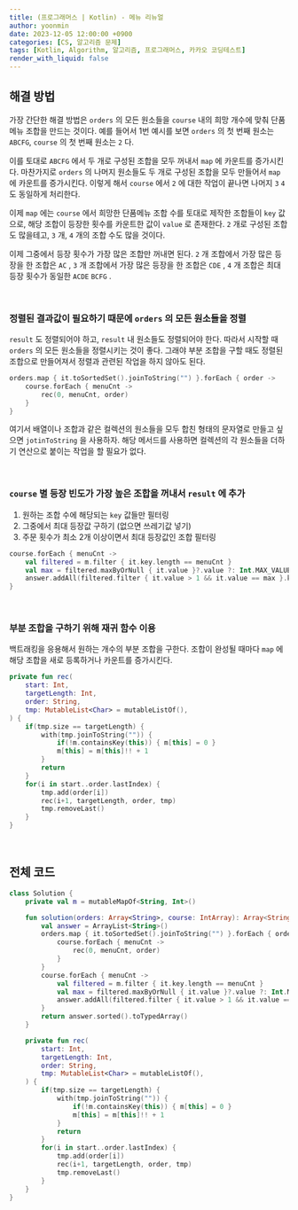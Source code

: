 ```yaml
---
title: (프로그래머스 | Kotlin) - 메뉴 리뉴얼
author: yoonmin
date: 2023-12-05 12:00:00 +0900
categories: [CS, 알고리즘 문제]
tags: [Kotlin, Algorithm, 알고리즘, 프로그래머스, 카카오 코딩테스트]
render_with_liquid: false
---
```


## 해결 방법

가장 간단한 해결 방법은 `orders` 의 모든 원소들을 `course` 내의 희망 개수에 맞춰 단품메뉴 조합을 만드는 것이다. 예를 들어서 1번 예시를 보면 `orders` 의 첫 번째 원소는 `ABCFG`, `course` 의 첫 번째 원소는 `2` 다.

이를 토대로 `ABCFG` 에서 두 개로 구성된 조합을 모두 꺼내서 `map` 에 카운트를 증가시킨다. 마찬가지로 `orders` 의 나머지 원소들도 두 개로 구성된 조합을 모두 만들어서 `map` 에 카운트를 증가시킨다. 이렇게 해서 `course` 에서 `2` 에 대한 작업이 끝나면 나머지 `3` `4` 도 동일하게 처리한다.

이제 `map` 에는 `course` 에서 희망한 단품메뉴 조합 수를 토대로 제작한 조합들이 `key` 값으로, 해당 조합이 등장한 횟수를 카운트한 값이 `value` 로 존재한다. `2` 개로 구성된 조합도 많을테고, `3` 개, `4` 개의 조합 수도 많을 것이다.

이제 그중에서 등장 횟수가 가장 많은 조합만 꺼내면 된다.  `2` 개 조합에서 가장 많은 등장을 한 조합은 `AC` , `3` 개 조합에서 가장 많은 등장을 한 조합은 `CDE` , `4` 개 조합은 최대 등장 횟수가 동일한 `ACDE` `BCFG` .

​		

### 정렬된 결과값이 필요하기 때문에 `orders` 의 모든 원소들을 정렬

`result` 도 정렬되어야 하고, `result` 내 원소들도 정렬되어야 한다. 따라서 시작할 때 `orders` 의 모든 원소들을 정렬시키는 것이 좋다. 그래야 부분 조합을 구할 때도 정렬된 조합으로 만들어져서 정렬과 관련된 작업을 하지 않아도 된다.

```kotlin
orders.map { it.toSortedSet().joinToString("") }.forEach { order ->
    course.forEach { menuCnt ->
        rec(0, menuCnt, order)
    }
}
```

여기서 배열이나 조합과 같은 컬렉션의 원소들을 모두 합친 형태의 문자열로 만들고 싶으면 `jotinToString` 을 사용하자. 해당 메서드를 사용하면 컬렉션의 각 원소들을 더하기 연산으로 붙이는 작업을 할 필요가 없다.

​		

### `course` 별 등장 빈도가 가장 높은 조합을 꺼내서 `result` 에 추가

1. 원하는 조합 수에 해당되는 `key` 값들만 필터링
2. 그중에서 최대 등장값 구하기 (없으면 쓰레기값 넣기)
3. 주문 횟수가 최소 2개 이상이면서 최대 등장값인 조합 필터링

```kotlin
course.forEach { menuCnt ->
    val filtered = m.filter { it.key.length == menuCnt }
    val max = filtered.maxByOrNull { it.value }?.value ?: Int.MAX_VALUE
    answer.addAll(filtered.filter { it.value > 1 && it.value == max }.keys)
}
```

​		

### 부분 조합을 구하기 위해 재귀 함수 이용

백트래킹을 응용해서 원하는 개수의 부분 조합을 구한다. 조합이 완성될 때마다 `map` 에 해당 조합을 새로 등록하거나 카운트를 증가시킨다.

```kotlin
private fun rec(
    start: Int,
    targetLength: Int,
    order: String,
    tmp: MutableList<Char> = mutableListOf(),
) {
    if(tmp.size == targetLength) {
        with(tmp.joinToString("")) {
            if(!m.containsKey(this)) { m[this] = 0 }
            m[this] = m[this]!! + 1
        }
        return
    }
    for(i in start..order.lastIndex) {
        tmp.add(order[i])
        rec(i+1, targetLength, order, tmp)
        tmp.removeLast()
    }
}
```

​		



## 전체 코드

```kotlin
class Solution {
    private val m = mutableMapOf<String, Int>()

    fun solution(orders: Array<String>, course: IntArray): Array<String> {
        val answer = ArrayList<String>()
        orders.map { it.toSortedSet().joinToString("") }.forEach { order ->
            course.forEach { menuCnt ->
                rec(0, menuCnt, order)
            }
        }
        course.forEach { menuCnt ->
            val filtered = m.filter { it.key.length == menuCnt }
            val max = filtered.maxByOrNull { it.value }?.value ?: Int.MAX_VALUE
            answer.addAll(filtered.filter { it.value > 1 && it.value == max }.keys)
        }
        return answer.sorted().toTypedArray()
    }

    private fun rec(
        start: Int,
        targetLength: Int,
        order: String,
        tmp: MutableList<Char> = mutableListOf(),
    ) {
        if(tmp.size == targetLength) {
            with(tmp.joinToString("")) {
                if(!m.containsKey(this)) { m[this] = 0 }
                m[this] = m[this]!! + 1
            }
            return
        }
        for(i in start..order.lastIndex) {
            tmp.add(order[i])
            rec(i+1, targetLength, order, tmp)
            tmp.removeLast()
        }
    }
}
```

